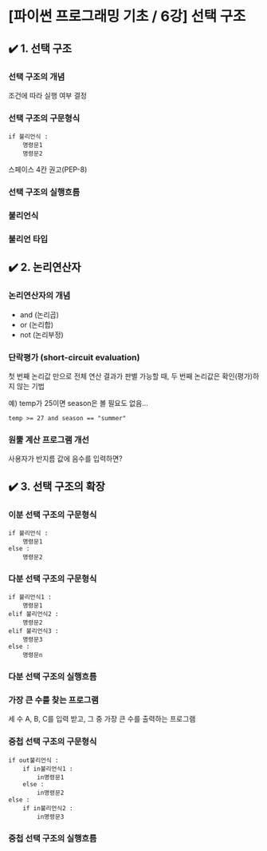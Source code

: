 # [파이썬 프로그래밍 기초 / 6강] 선택 구조

## ✔️ 1. 선택 구조

### 선택 구조의 개념

조건에 따라 실행 여부 결정

### 선택 구조의 구문형식

```
if 불리언식 :
    명령문1
    명령문2
```

스페이스 4칸 권고(PEP-8)

### 선택 구조의 실행흐름

### 불리언식

### 불리언 타입


## ✔️ 2. 논리연산자

### 논리연산자의 개념

- and (논리곱)
- or (논리합)
- not (논리부정)

### 단락평가 (short-circuit evaluation)

첫 번째 논리값 만으로 전체 연산 결과가 판별 가능할 때, 두 번째 논리값은 확인(평가)하지 않는 기법

예) temp가 25이면 season은 볼 필요도 없음...

```
temp >= 27 and season == "summer"
```

### 원뿔 계산 프로그램 개선

사용자가 반지름 값에 음수를 입력하면?


## ✔️ 3. 선택 구조의 확장

### 이분 선택 구조의 구문형식

```
if 불리언식 :
    명령문1
else :
    명령문2
```

### 다분 선택 구조의 구문형식

```
if 불리언식1 :
    명령문1
elif 불리언식2 :
    명령문2
elif 불리언식3 :
    명령문3
else :
    명령문n 
```

### 다분 선택 구조의 실행흐름

### 가장 큰 수를 찾는 프로그램

세 수 A, B, C를 입력 받고, 그 중 가장 큰 수를 출력하는 프로그램

### 중첩 선택 구조의 구문형식

```
if out불리언식 :
    if in불리언식1 : 
        in명령문1
    else :
        in명령문2
else :
    if in불리언식2 : 
        in명령문3
```

### 중첩 선택 구조의 실행흐름

